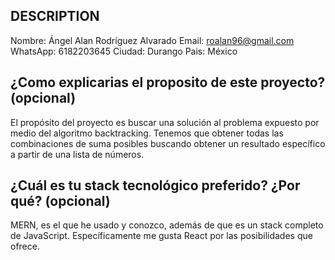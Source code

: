 ## DESCRIPTION

Nombre: Ángel Alan Rodríguez Alvarado
Email: roalan96@gmail.com
WhatsApp: 6182203645
Ciudad: Durango
Pais: México

## ¿Como explicarias el proposito de este proyecto? (opcional)
El propósito del proyecto es buscar una solución al problema expuesto por medio del algoritmo backtracking. Tenemos que obtener todas las combinaciones de suma posibles buscando obtener un resultado específico a partir de una lista de números.

## ¿Cuál es tu stack tecnológico preferido? ¿Por qué? (opcional)
MERN, es el que he usado y conozco, además de que es un stack completo de JavaScript. Específicamente me gusta React por las posibilidades que ofrece.

